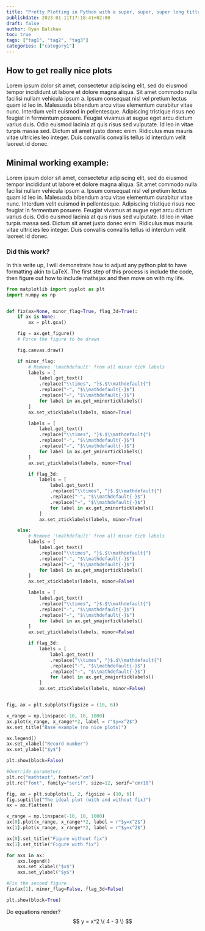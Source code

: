 ```yaml
---
title: "Pretty Plotting in Python with a super, super, super long title."
publishdate: 2023-01-11T17:18:41+02:00
draft: false
author: Ryan Balshaw
toc: true
tags: ["tag1", "tag2", "tag3"]
categories: ["category1"]
---
```


## How to get really nice plots

Lorem ipsum dolor sit amet, consectetur adipiscing elit, sed do eiusmod tempor incididunt ut labore et dolore magna aliqua. Sit amet commodo nulla facilisi nullam vehicula ipsum a. Ipsum consequat nisl vel pretium lectus quam id leo in. Malesuada bibendum arcu vitae elementum curabitur vitae nunc. Interdum velit euismod in pellentesque. Adipiscing tristique risus nec feugiat in fermentum posuere. Feugiat vivamus at augue eget arcu dictum varius duis. Odio euismod lacinia at quis risus sed vulputate. Id leo in vitae turpis massa sed. Dictum sit amet justo donec enim. Ridiculus mus mauris vitae ultricies leo integer. Duis convallis convallis tellus id interdum velit laoreet id donec.

## Minimal working example:

Lorem ipsum dolor sit amet, consectetur adipiscing elit, sed do eiusmod tempor incididunt ut labore et dolore magna aliqua. Sit amet commodo nulla facilisi nullam vehicula ipsum a. Ipsum consequat nisl vel pretium lectus quam id leo in. Malesuada bibendum arcu vitae elementum curabitur vitae nunc. Interdum velit euismod in pellentesque. Adipiscing tristique risus nec feugiat in fermentum posuere. Feugiat vivamus at augue eget arcu dictum varius duis. Odio euismod lacinia at quis risus sed vulputate. Id leo in vitae turpis massa sed. Dictum sit amet justo donec enim. Ridiculus mus mauris vitae ultricies leo integer. Duis convallis convallis tellus id interdum velit laoreet id donec.

### Did this work?

In this write up, I will demonstrate how to adjust any python plot
to have formatting akin to LaTeX. The first step of this process is
include the code, then figure out how to include mathsjax and then move
on with my life.
```python
from matplotlib import pyplot as plt
import numpy as np


def fix(ax=None, minor_flag=True, flag_3d=True):
    if ax is None:
        ax = plt.gca()

    fig = ax.get_figure()
    # Force the figure to be drawn

    fig.canvas.draw()

    if minor_flag:
        # Remove '\mathdefault' from all minor tick labels
        labels = [
            label.get_text()
            .replace("\\times", "}$.$\\mathdefault{")
            .replace("-", "$\\mathdefault{-}$")
            .replace("−", "$\\mathdefault{-}$")
            for label in ax.get_xminorticklabels()
        ]
        ax.set_xticklabels(labels, minor=True)

        labels = [
            label.get_text()
            .replace("\\times", "}$.$\\mathdefault{")
            .replace("-", "$\\mathdefault{-}$")
            .replace("−", "$\\mathdefault{-}$")
            for label in ax.get_yminorticklabels()
        ]
        ax.set_yticklabels(labels, minor=True)

        if flag_3d:
            labels = [
                label.get_text()
                .replace("\\times", "}$.$\\mathdefault{")
                .replace("-", "$\\mathdefault{-}$")
                .replace("−", "$\\mathdefault{-}$")
                for label in ax.get_zminorticklabels()
            ]
            ax.set_zticklabels(labels, minor=True)

    else:
        # Remove '\mathdefault' from all minor tick labels
        labels = [
            label.get_text()
            .replace("\\times", "}$.$\\mathdefault{")
            .replace("-", "$\\mathdefault{-}$")
            .replace("−", "$\\mathdefault{-}$")
            for label in ax.get_xmajorticklabels()
        ]
        ax.set_xticklabels(labels, minor=False)

        labels = [
            label.get_text()
            .replace("\\times", "}$.$\\mathdefault{")
            .replace("-", "$\\mathdefault{-}$")
            .replace("−", "$\\mathdefault{-}$")
            for label in ax.get_ymajorticklabels()
        ]
        ax.set_yticklabels(labels, minor=False)

        if flag_3d:
            labels = [
                label.get_text()
                .replace("\\times", "}$.$\\mathdefault{")
                .replace("-", "$\\mathdefault{-}$")
                .replace("−", "$\\mathdefault{-}$")
                for label in ax.get_zmajorticklabels()
            ]
            ax.set_zticklabels(labels, minor=False)


fig, ax = plt.subplots(figsize = (10, 6))

x_range = np.linspace(-10, 10, 1000)
ax.plot(x_range, x_range**2, label = r"$y=x^2$")
ax.set_title("Base example (no nice plots)")

ax.legend()
ax.set_xlabel("Record number")
ax.set_ylabel("$y$")

plt.show(block=False)

#Override parameters
plt.rc("mathtext", fontset="cm")
plt.rc("font", family="serif", size=12, serif="cmr10")

fig, ax = plt.subplots(1, 2, figsize = (10, 6))
fig.suptitle("The ideal plot (with and without fix)")
ax = ax.flatten()

x_range = np.linspace(-10, 10, 1000)
ax[0].plot(x_range, x_range**2, label = r"$y=x^2$")
ax[1].plot(x_range, x_range**2, label = r"$y=x^2$")

ax[0].set_title("Figure without fix")
ax[1].set_title("Figure with fix")

for axs in ax:
    axs.legend()
    axs.set_xlabel("$x$")
    axs.set_ylabel("$y$")

#Fix the second figure
fix(ax[1], minor_flag=False, flag_3d=False)

plt.show(block=True)
```

Do equations render?
$$ y = x^2 \( 4 - 3 \) $$
